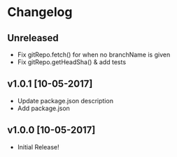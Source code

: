 # Changelog

## Unreleased
<!-- Add new, unreleased items here. -->
- Fix gitRepo.fetch() for when no branchName is given
- Fix gitRepo.getHeadSha() & add tests

## v1.0.1 [10-05-2017]
- Update package.json description
- Add package.json

## v1.0.0 [10-05-2017]
- Initial Release!
